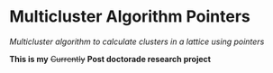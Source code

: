 # Multicluster Algorithm Pointers

*Multicluster algorithm to calculate clusters in a lattice using pointers*

**This is my** ~~Currently~~ **Post doctorade research project**
